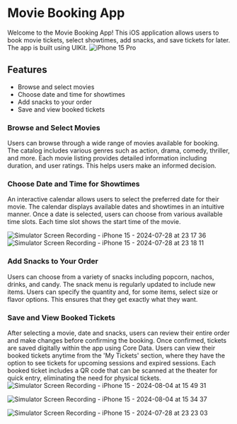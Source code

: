 # Movie Booking App

Welcome to the Movie Booking App! This iOS application allows users to book movie tickets, select showtimes, add snacks, and save tickets for later. The app is built using UIKit.
![iPhone 15 Pro](https://github.com/user-attachments/assets/4010cf19-8a76-4b53-9de0-b8175296d0cb)

## Features

- Browse and select movies
- Choose date and time for showtimes
- Add snacks to your order
- Save and view booked tickets

### Browse and Select Movies
Users can browse through a wide range of movies available for booking. The catalog includes various genres such as action, drama, comedy, thriller, and more.
Each movie listing provides detailed information including duration, and user ratings. This helps users make an informed decision.


### Choose Date and Time for Showtimes
An interactive calendar allows users to select the preferred date for their movie. The calendar displays available dates and showtimes in an intuitive manner.
Once a date is selected, users can choose from various available time slots. Each time slot shows the start time of the movie.

![Simulator Screen Recording - iPhone 15 - 2024-07-28 at 23 17 36](https://github.com/user-attachments/assets/86c8d587-fcc4-4e98-b04b-7a31b3c1a9d0)
![Simulator Screen Recording - iPhone 15 - 2024-07-28 at 23 18 11](https://github.com/user-attachments/assets/efa90758-3418-403f-82fa-b10de845aa4c)

### Add Snacks to Your Order
Users can choose from a variety of snacks including popcorn, nachos, drinks, and candy. The snack menu is regularly updated to include new items.
Users can specify the quantity and, for some items, select size or flavor options. This ensures that they get exactly what they want.


### Save and View Booked Tickets
After selecting a movie, date and snacks, users can review their entire order and make changes before confirming the booking. Once confirmed, tickets are saved digitally within the app using Core Data. Users can view their booked tickets anytime from the 'My Tickets' section, where they have the option to see tickets for upcoming sessions and expired sessions. Each booked ticket includes a QR code that can be scanned at the theater for quick entry, eliminating the need for physical tickets.
![Simulator Screen Recording - iPhone 15 - 2024-08-04 at 15 49 31](https://github.com/user-attachments/assets/ae41d7fb-417c-4a5d-9916-6f429e1bad56)



![Simulator Screen Recording - iPhone 15 - 2024-08-04 at 15 34 37](https://github.com/user-attachments/assets/d7f64c62-4764-452f-a7d4-5d66caf8d08f)


![Simulator Screen Recording - iPhone 15 - 2024-07-28 at 23 23 03](https://github.com/user-attachments/assets/d07c39ed-eec0-4e9f-afec-414a73b5f535)





